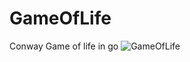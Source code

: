 # GameOfLife
Conway Game of life in go 
![GameOfLife](https://github.com/Frykits/GameOfLife/assets/88166479/de12fe66-a5a7-4aea-9152-d6d3f7aa399c)
